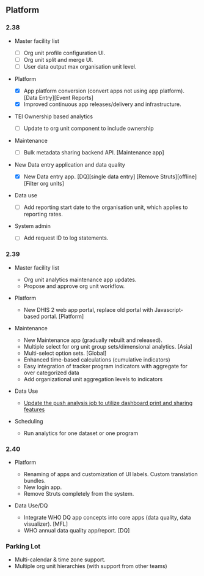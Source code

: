 ## Platform

### 2.38

-   Master facility list

    -   [ ] Org unit profile configuration UI.
    -   [ ] Org unit split and merge UI.
    -   [ ] User data output max organisation unit level.

-   Platform

    -   [x] App platform conversion (convert apps not using app platform). [Data Entry][Event Reports]
    -   [x] Improved continuous app releases/delivery and infrastructure.

-   TEI Ownership based analytics

    -   [ ] Update to org unit component to include ownership

-   Maintenance

    -   [ ] Bulk metadata sharing backend API. [Maintenance app]

-   New Data entry application and data quality

    -   [x] New Data entry app. [DQ][single data entry] [Remove Struts][offline] [Filter org units]

-   Data use

    -   [ ] Add reporting start date to the organisation unit, which applies to reporting rates.

-   System admin

    -   [ ] Add request ID to log statements.

### 2.39

-   Master facility list

    -   Org unit analytics maintenance app updates.
    -   Propose and approve org unit workflow.

-   Platform

    -   New DHIS 2 web app portal, replace old portal with Javascript-based portal. [Platform]

-   Maintenance

    -   New Maintenance app (gradually rebuilt and released).
    -   Multiple select for org unit group sets/dimensional analytics. [Asia]
    -   Multi-select option sets. [Global]
    -   Enhanced time-based calculations (cumulative indicators)
    -   Easy integration of tracker program indicators with aggregate for over categorized data
    -   Add organizational unit aggregation levels to indicators

-   Data Use
    -   [Update the push analysis job to utilize dashboard print and sharing features](https://jira.dhis2.org/browse/DHIS2-12101)

-   Scheduling
    -   Run analytics for one dataset or one program

### 2.40

-   Platform

    -   Renaming of apps and customization of UI labels. Custom translation bundles.
    -   New login app.
    -   Remove Struts completely from the system.

-   Data Use/DQ

    -   Integrate WHO DQ app concepts into core apps (data quality, data visualizer). [MFL]
    -   WHO annual data quality app/report. [DQ]

### Parking Lot

-   Multi-calendar & time zone support.
-   Multiple org unit hierarchies (with support from other teams)
